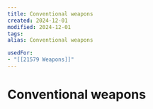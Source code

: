 ```yaml
---
title: Conventional weapons
created: 2024-12-01
modified: 2024-12-01
tags: 
alias: Conventional weapons

usedFor:
- "[[21579 Weapons]]"
---
```

# Conventional weapons
